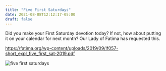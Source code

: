```yaml
---
title: "Five First Saturdays"
date: 2021-08-08T12:12:17-05:00
draft: false
---
```


Did you make your First Saturday devotion today? If not, how about putting it on your calendar for next month? Our Lady of Fatima has requested this.

https://fatima.org/wp-content/uploads/2019/09/lf057-short_expl_five_first_sat-2019.pdf

![five first saturdays](../210808-five-first-saturdays.png)

